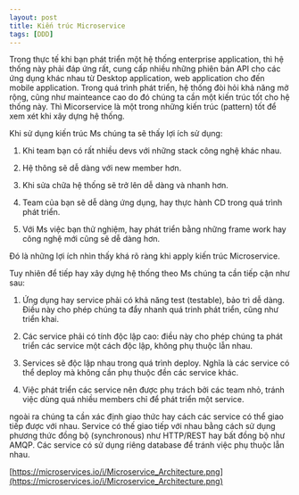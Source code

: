 ```yaml
---
layout: post
title: Kiến trúc Microservice
tags: [DDD]
---
```

Trong thực tế khi bạn phát triển một hệ thống enterprise application, thì hệ thống này phải đáp ứng rất, cung cấp nhiều những phiên bản API cho các ứng dụng khác nhau từ 
Desktop application, web application cho đến mobile application. Trong quá trình phát triển, hệ thống đòi hỏi khả năng mở rộng, cũng như mainteance cao do đó chúng ta cần một
kiến trúc tốt cho hệ thống này. Thì Micorservice là một trong những kiến trúc (pattern) tốt để xem xét khi xây dựng hệ thống.

Khi sử dụng kiến trúc Ms chúng ta sẽ thấy lợi ích sử dụng: 
1. Khi team bạn có rất nhiều devs với những stack công nghệ khác nhau.

2. Hệ thông sẽ dễ dàng với new member hơn.

3. Khi sửa chữa hệ thống sẽ trở lên dễ dàng và nhanh hơn. 

4. Team của bạn sẽ dễ dàng ứng dụng, hay thực hành CD trong quá trình phát triển. 

5. Với Ms việc bạn thử nghiệm, hay phát triển bằng những frame work hay công nghệ mới cũng sẽ dễ dàng hơn.

Đó là những lợi ích nhìn thấy khá rõ ràng khi apply kiến trúc Microservice. 

Tuy nhiên để tiếp hay xây dựng hệ thống theo Ms chúng ta cần tiếp cận như sau: 

1. Ứng dụng hay service phải có khả năng test (testable), bảo trì dễ dàng. Điều này cho phép chúng ta đẩy nhanh quá trinh phát triển, cũng như triển khai.

2. Các service phải có tính độc lập cao: điều này cho phép chúng ta phát triển các service một cách độc lập, không phụ thuộc lẫn nhau.

3. Services sẽ độc lập nhau trong quá trình deploy. Nghĩa là các service có thể deploy mà không cần phụ thuộc đền các service khác.

4. Việc phát triển các service nên được phụ trách bởi các team nhỏ, tránh việc dùng quá nhiều members chỉ để phát triển một service.

ngoài ra chúng ta cần xác định giao thức hay cách các service có thể giao tiếp được với nhau. Service có thế giao tiếp với nhau bằng cách sử dụng phương 
thức đồng bộ (synchronous) như HTTP/REST hay bất đồng bộ như AMQP. Các service có sử dụng riêng database để tránh việc phụ thuộc lẫn nhau.

[https://microservices.io/i/Microservice_Architecture.png](https://microservices.io/i/Microservice_Architecture.png) 

